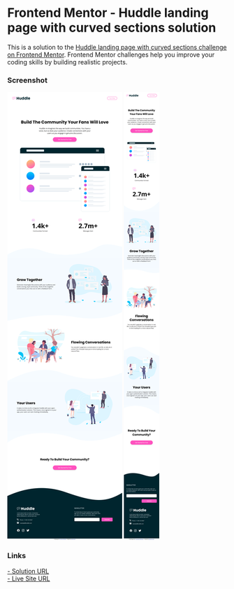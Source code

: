 # Frontend Mentor - Huddle landing page with curved sections solution

This is a solution to the [Huddle landing page with curved sections challenge on Frontend Mentor](https://www.frontendmentor.io/challenges/huddle-landing-page-with-curved-sections-5ca5ecd01e82137ec91a50f2). Frontend Mentor challenges help you improve your coding skills by building realistic projects.

### Screenshot

![](./screenshots/desktop.png)
![](./screenshots/mobile.png)

### Links

[- Solution URL](https://github.com/wolvsrcool/Frontend-Mentor/tree/master/huddle-landing-page-with-curved-sections-master) <br />
[- Live Site URL](https://wolvsrcool.github.io/Frontend-Mentor/huddle-landing-page-with-curved-sections-master/index.html)
